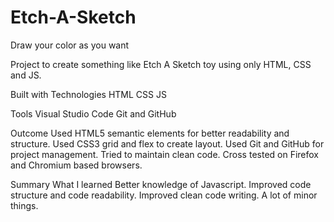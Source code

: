 # Etch-A-Sketch
Draw your color as you want 

Project to create something like Etch A Sketch toy using only HTML, CSS and JS.


Built with
Technologies
HTML
CSS
JS


Tools
Visual Studio Code
Git and GitHub


Outcome
Used HTML5 semantic elements for better readability and structure.
Used CSS3 grid and flex to create layout.
Used Git and GitHub for project management.
Tried to maintain clean code.
Cross tested on Firefox and Chromium based browsers.


Summary
What I learned
Better knowledge of Javascript.
Improved code structure and code readability.
Improved clean code writing.
A lot of minor things.
